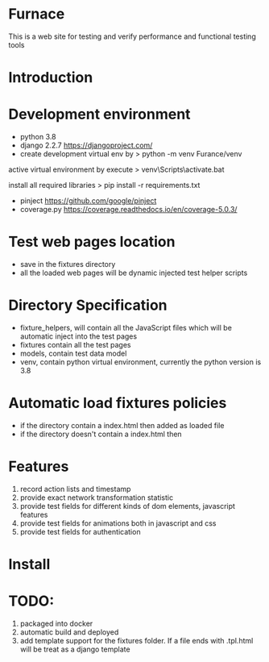 # Furnace
This is a  web site for testing and verify performance and functional testing
tools

# Introduction

# Development environment
- python 3.8
- django 2.2.7
https://djangoproject.com/
- create development virtual env by
\> python -m venv Furance/venv

active virtual environment by execute
\> venv\Scripts\activate.bat

install all required libraries
\> pip install -r requirements.txt
- pinject
https://github.com/google/pinject
- coverage.py
https://coverage.readthedocs.io/en/coverage-5.0.3/


# Test web pages location
- save in the fixtures directory
- all the loaded web pages will be dynamic injected test helper scripts

# Directory Specification
- fixture_helpers, will contain all the JavaScript files which will be automatic
inject into the test pages
- fixtures contain all the test pages
- models, contain test data model
- venv, contain python virtual environment, currently the python version is 3.8


# Automatic load fixtures policies
- if the directory contain a index.html then added as loaded file
- if the directory doesn't contain a index.html then


# Features
1. record action lists and timestamp
2. provide exact network transformation statistic
3. provide test fields for different kinds of dom elements, javascript features
4. provide test fields for animations both in javascript and css
5. provide test fields for authentication

# Install


# TODO:
1. packaged into docker
2. automatic build and deployed
3. add template support for the fixtures folder. If a file ends with .tpl.html will be treat as a django template





